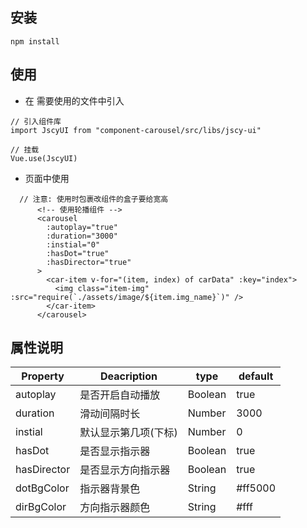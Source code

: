 ## 安装
```
npm install 
```

## 使用
* 在 需要使用的文件中引入
```
// 引入组件库
import JscyUI from "component-carousel/src/libs/jscy-ui"

// 挂载
Vue.use(JscyUI)

```

* 页面中使用

```
  // 注意: 使用时包裹改组件的盒子要给宽高
      <!-- 使用轮播组件 -->
      <carousel
        :autoplay="true"
        :duration="3000"
        :instial="0"
        :hasDot="true"
        :hasDirector="true"
      >
        <car-item v-for="(item, index) of carData" :key="index">
          <img class="item-img" :src="require(`./assets/image/${item.img_name}`)" />
        </car-item>
      </carousel>
```


## 属性说明
|  Property  |  Deacription  |  type  |  default  |
|  ----  | ----  |  ----  | ----  |
|  autoplay  |  是否开启自动播放  |  Boolean  |  true  |
|  duration  |  滑动间隔时长  |  Number  |  3000  |
|  instial  |  默认显示第几项(下标)  |  Number  |  0  |
|  hasDot  |  是否显示指示器  |  Boolean  |  true  |
|  hasDirector  |  是否显示方向指示器   | Boolean  |  true  |
|  dotBgColor  |  指示器背景色   | String  |  #ff5000  |
|  dirBgColor  |  方向指示器颜色   | String  |  #fff  |
